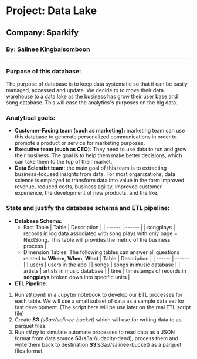 # Project: Data Lake
## Company: Sparkify
### By: Salinee Kingbaisomboon

<hr />

### Purpose of this database:
The purpose of database is to keep data systematic so that it can be easily managed, accessed and update. We decide to to move their data warehouse to a data lake as the business has grow their user base and song database. This will ease the analytics's purposes on the big data.

### Analytical goals:
  - **Customer-Facing team (such as marketing):** marketing team can use this database to generate personalized communications in order to promote a product or service for marketing purposes.
  - **Executive team (such as CEO):** They need to use data to run and grow their business. The goal is to help them make better decisions, which can take them to the top of their market.
  - **Data Scientist team:** the main goal of this team is to extracting business-focused insights from data. For most organizations, data science is employed to transform data into value in the form improved revenue, reduced costs, business agility, improved customer experience, the development of new products, and the like.
  
### State and justify the database schema and ETL pipeline:
 - **Database Schema:**
     - Fact Table
        | Table | Description |
        | ------ | ------ |
        | songplays | records in log data associated with song plays with only page = NextSong. This table will provides the metric of the business process |
     - Dimension Tables: The following tables can answer all questions related to **Where**, **When**, **What**
        | Table | Description |
        | ------ | ------ |
        | users | users in the app |
        | songs | songs in music database |
        | artists | artists in music database |
        | time | timestamps of records in **songplays** broken down into specific units |
 - **ETL Pipeline:**
  1. Run <i>etl.ipynb</i> in a Jupyter notebook to develop our ETL processes for each table. We will use a small subset of data as a sample data set for fast development. (The script here will be use later on the real ETL script file)
  2. Create **S3** <i>(s3a://salinee-bucket)</i> which will use for writing data to as parquet files.
  3. Run <i>etl.py</i> to simulate automate processes to read data as a JSON format from data source **S3**(s3a://udacity-dend), process them and write them back to destination **S3**(s3a://salinee-bucket) as a parquet files format.
